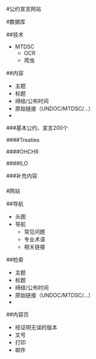 #公约宣言网站

#数据库

##技术

- MTDSC
	- OCR
	- 爬虫
	

##内容

- 主题
- 标题
- 缔结/公布时间
- 原始链接（UNDOC/MTDSC/...）
-
###基本公约、宣言200个

####Treaties

####OHCHR

####ILO

###补充内容

####

####

####

#网站

##导航
- 头图
- 导航
	- 常见问题
	- 专业术语
	- 相关链接

##检索
- 主题
- 标题
- 缔结/公布时间
- 原始链接（UNDOC/MTDSC/...）
-

##内容页
- 经证明无误的版本
- 文号
- 打印
- 邮件